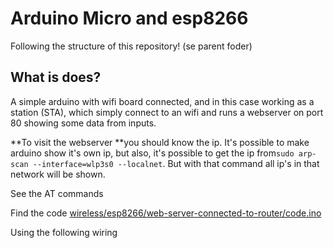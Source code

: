 # Arduino Micro and esp8266

Following the structure of this repository! \(se parent foder\)

## What is does?

A simple arduino with wifi board connected, and in this case working as a station \(STA\), which simply connect to an wifi and runs a webserver on port 80 showing some data from inputs.

**To visit the webserver **you should know the ip. It's possible to make arduino show it's own ip, but also, it's possible to get the ip from`sudo arp-scan --interface=wlp3s0 --localnet`. But with that command all ip's in that network will be shown.

See the AT commands 

Find the code [wireless/esp8266/web-server-connected-to-router/code.ino](/wireless/esp8266/web-server-connected-to-router/code.ino "here")

Using the following wiring



